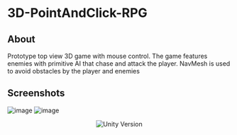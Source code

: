 # 3D-PointAndClick-RPG

## About

Prototype top view 3D game with mouse control. The game features enemies with primitive AI that chase and attack the player. NavMesh is used to avoid obstacles by the player and enemies

## Screenshots

![image](https://user-images.githubusercontent.com/34714676/200703027-46515a4b-9701-4e0e-9bd5-ee55821ad681.png)
![image](https://user-images.githubusercontent.com/34714676/200706508-57109f97-7c07-4719-99e1-d788320575eb.png)


<p align="center">
   <img src="https://img.shields.io/badge/Engine-Unity%20v.2021.3.2f1-blue" alt="Unity Version">
</p>

